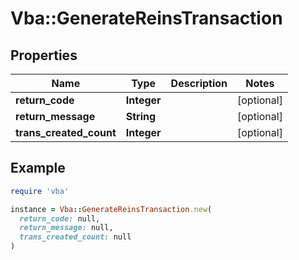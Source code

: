 # Vba::GenerateReinsTransaction

## Properties

| Name | Type | Description | Notes |
| ---- | ---- | ----------- | ----- |
| **return_code** | **Integer** |  | [optional] |
| **return_message** | **String** |  | [optional] |
| **trans_created_count** | **Integer** |  | [optional] |

## Example

```ruby
require 'vba'

instance = Vba::GenerateReinsTransaction.new(
  return_code: null,
  return_message: null,
  trans_created_count: null
)
```

